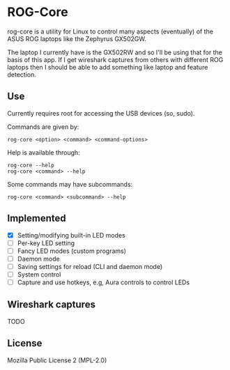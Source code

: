 # ROG-Core

rog-core is a utility for Linux to control many aspects (eventually) of the ASUS ROG laptops like the Zephyrus GX502GW.

The laptop I currently have is the GX502RW and so I'll be using that for the basis of this app. If I get wireshark captures from others with different ROG laptops then I should be able to add something like laptop and feature detection.

## Use

Currently requires root for accessing the USB devices (so, sudo).

Commands are given by:

```
rog-core <option> <command> <command-options>
```

Help is available through:

```
rog-core --help
rog-core <command> --help
```

Some commands may have subcommands:

```
rog-core <command> <subcommand> --help
```

## Implemented

- [X] Setting/modifying built-in LED modes
- [ ] Per-key LED setting
- [ ] Fancy LED modes (custom programs)
- [ ] Daemon mode
- [ ] Saving settings for reload (CLI and daemon mode)
- [ ] System control
- [ ] Capture and use hotkeys, e.g, Aura controls to control LEDs

## Wireshark captures

TODO

## License

Mozilla Public License 2 (MPL-2.0)